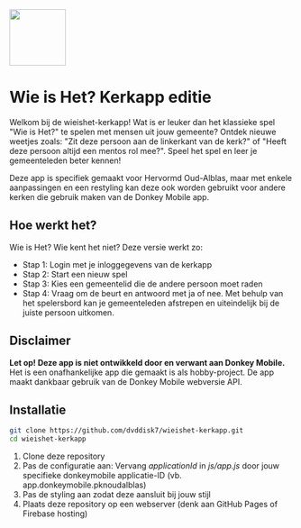 
<img src="https://wieishet-kerkapp.web.app/img/logo.png" width="100" height="100">

# Wie is Het? Kerkapp editie

Welkom bij de wieishet-kerkapp! Wat is er leuker dan het klassieke spel "Wie is Het?" te spelen met mensen uit jouw gemeente? Ontdek nieuwe weetjes zoals: "Zit deze persoon aan de linkerkant van de kerk?" of "Heeft deze persoon altijd een mentos rol mee?". Speel het spel en leer je gemeenteleden beter kennen!

Deze app is specifiek gemaakt voor Hervormd Oud-Alblas, maar met enkele aanpassingen en een restyling kan deze ook worden gebruikt voor andere kerken die gebruik maken van de Donkey Mobile app.

## Hoe werkt het?
Wie is Het? Wie kent het niet? Deze versie werkt zo:
- Stap 1: Login met je inloggegevens van de kerkapp
- Stap 2: Start een nieuw spel
- Stap 3: Kies een gemeentelid die de andere persoon moet raden
- Stap 4: Vraag om de beurt en antwoord met ja of nee. Met behulp van het spelersbord kan je gemeenteleden afstrepen en uiteindelijk bij de juiste persoon uitkomen.

## Disclaimer
**Let op! Deze app is niet ontwikkeld door en verwant aan Donkey Mobile.** Het is een onafhankelijke app die gemaakt is als hobby-project. De app maakt dankbaar gebruik van de Donkey Mobile webversie API.

## Installatie

```bash
git clone https://github.com/dvddisk7/wieishet-kerkapp.git
cd wieishet-kerkapp
```

1. Clone deze repository
2. Pas de configuratie aan: Vervang *applicationId* in *js/app.js* door jouw specifieke donkeymobile applicatie-ID (vb. app.donkeymobile.pknoudalblas)
3. Pas de styling aan zodat deze aansluit bij jouw stijl
4. Plaats deze repository op een webserver (denk aan GitHub Pages of Firebase hosting)

